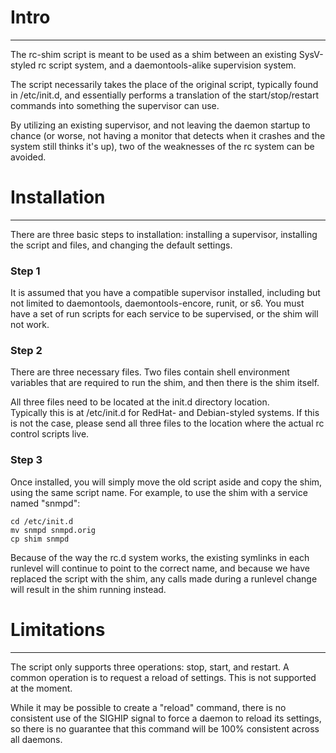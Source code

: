 # Intro #

---

The rc-shim script is meant to be used as a shim between an 
existing SysV-styled rc script system, and a daemontools-alike 
supervision system.

The script necessarily takes the place of the original script, typically 
found in /etc/init.d, and essentially performs a translation of the 
start/stop/restart commands into something the supervisor can use.

By utilizing an existing supervisor, and not leaving the daemon startup 
to chance (or worse, not having a monitor that detects when it crashes 
and the system still thinks it's up), two of the weaknesses of the rc 
system can be avoided.


# Installation #

---

There are three basic steps to installation: installing a supervisor,
installing the script and files, and changing the default settings.

### Step 1 #

It is assumed that you have a compatible supervisor installed,
including but not limited to daemontools, daemontools-encore,
runit, or s6.  You must have a set of run scripts for each service
to be supervised, or the shim will not work.

### Step 2 #

There are three necessary files.  Two files contain shell environment 
variables that are required to run the shim, and then there is the shim 
itself.

All three files need to be located at the init.d directory location.  
Typically this is at /etc/init.d for RedHat- and Debian-styled systems.  If
this is not the case, please send all three files to the location where
the actual rc control scripts live.

### Step 3 #

Once installed, you will simply move the old script aside and copy the 
shim, using the same script name.  For example, to use the shim
with a service named "snmpd":

    cd /etc/init.d
    mv snmpd snmpd.orig
    cp shim snmpd

Because of the way the rc.d system works, the existing symlinks in each 
runlevel will continue to point to the correct name, and because we have 
replaced the script with the shim, any calls made during a runlevel 
change will result in the shim running instead.


# Limitations #

---

The script only supports three operations: stop, start, and restart.  A 
common operation is to request a reload of settings.  This is not 
supported at the moment.

While it may be possible to create a "reload" command, there is no 
consistent use of the SIGHIP signal to force a daemon to reload its 
settings, so there is no guarantee that this command will be 100% 
consistent across all daemons.
